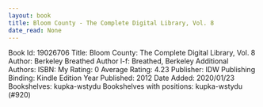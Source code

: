 ```yaml
---
layout: book
title: Bloom County - The Complete Digital Library, Vol. 8
date_read: None
---
```


Book Id: 19026706
Title: Bloom County: The Complete Digital Library, Vol. 8
Author: Berkeley Breathed
Author l-f: Breathed, Berkeley
Additional Authors: 
ISBN: 
My Rating: 0
Average Rating: 4.23
Publisher: IDW Publishing
Binding: Kindle Edition
Year Published: 2012
Date Added: 2020/01/23
Bookshelves: kupka-wstydu
Bookshelves with positions: kupka-wstydu (#920)

